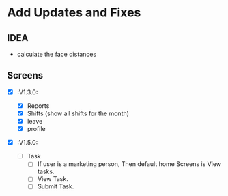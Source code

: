 # Add Updates and Fixes

## IDEA

- calculate the face distances

## Screens

- [x] :V1.3.0:

  - [x] Reports
  - [x] Shifts (show all shifts for the month)
  - [x] leave
  - [x] profile

- [x] :V1.5.0:
  - [ ] Task
    - [ ] If user is a marketing person, Then default home Screens is View tasks.
    - [ ] View Task.
    - [ ] Submit Task.
